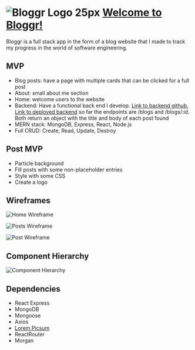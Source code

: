 # ![Bloggr Logo 25px](https://user-images.githubusercontent.com/105743483/187702311-815e19a2-2180-44ff-aa02-232b040421b2.png) [Welcome to Bloggr!](https://bloggr-project.netlify.app)

Bloggr is a full stack app in the form of a blog website that I made to track my progress in the world of software engineering. 

## MVP 

- Blog posts: have a page with multiple cards that can be clicked for a full post
- About: small about me section
- Home: welcome users to the website
- Backend: Have a functional back end I develop. [Link to backend github.](https://github.com/ashbar409/bloggr-backend) [Link to deployed backend](https://bloggr-project.herokuapp.com) so far the endpoints are /blogs and /blogs/:id. Both return an object with the title and body of each post found
- MERN stack: MongoDB, Express, React, Node.js
- Full CRUD: Create, Read, Update, Destroy

## Post MVP

- Particle background
- Fill posts with some non-placeholder entries
- Style with some CSS
- Create a logo

## Wireframes 

![Home Wireframe](https://user-images.githubusercontent.com/105743483/187588669-3ddb1459-528a-4b48-a95c-d1f9826eebdb.PNG)

![Posts Wireframe](https://user-images.githubusercontent.com/105743483/187588678-fca97477-d9e1-44f6-95a1-58c672807799.PNG)

![Post Wireframe](https://user-images.githubusercontent.com/105743483/187588684-56153241-e191-4777-b908-03788636bd46.PNG)

## Component Hierarchy

![Component Hierarchy](https://user-images.githubusercontent.com/105743483/187589374-44e63bc1-7c2b-4814-b33e-212af723f822.PNG)

## Dependencies

- React Express
- MongoDB 
- Mongoose 
- Axios 
- [Lorem Picsum](https://picsum.photos) 
- ReactRouter 
- Morgan
